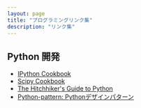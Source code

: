 ```yaml
---
layout: page
title: "プログラミングリンク集"
description: "リンク集"
---
```


## Python 開発
- [IPython Cookbook](https://ipython-books.github.io/)
- [Scipy Cookbook](https://scipy-cookbook.readthedocs.io/)
- [The Hitchhiker's Guide to Python](https://docs.python-guide.org/)
- [Python-pattern: Pythonデザインパターン](https://github.com/faif/python-patterns)